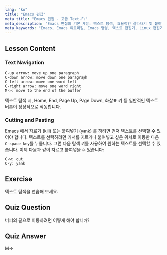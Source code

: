 ```yaml
---
lang: "ko"
title: "Emacs 편집"
meta_title: "Emacs 편집 - 고급 Text-Fu"
meta_description: "Emacs 편집의 기본 사항: 텍스트 탐색, 효율적인 잘라내기 및 붙여넣기를 배웁니다. 이 초보자 친화적인 가이드는 Linux 에서 필수 Emacs 명령을 마스터하는 데 도움이 됩니다."
meta_keywords: "Emacs, Emacs 튜토리얼, Emacs 명령, 텍스트 편집기, Linux 편집기, Emacs 탐색, 초보자 Emacs, Emacs 가이드"
---
```


## Lesson Content

### Text Navigation

```
C-up arrow: move up one paragraph
C-down arrow: move down one paragraph
C-left arrow: move one word left
C-right arrow: move one word right
M->: move to the end of the buffer
```

텍스트 탐색 시, Home, End, Page Up, Page Down, 화살표 키 등 일반적인 텍스트 버튼이 정상적으로 작동합니다.

### Cutting and Pasting

Emacs 에서 자르기 (kill) 또는 붙여넣기 (yank) 를 하려면 먼저 텍스트를 선택할 수 있어야 합니다. 텍스트를 선택하려면 커서를 자르거나 붙여넣고 싶은 위치로 이동한 다음 `C-space key`를 누릅니다. 그런 다음 탐색 키를 사용하여 원하는 텍스트를 선택할 수 있습니다. 이제 다음과 같이 자르고 붙여넣을 수 있습니다:

```
C-w: cut
C-y: yank
```

## Exercise

텍스트 탐색을 연습해 보세요.

## Quiz Question

버퍼의 끝으로 이동하려면 어떻게 해야 합니까?

## Quiz Answer

M->
